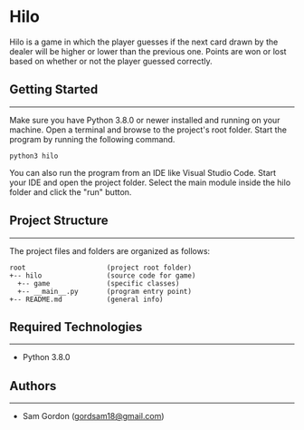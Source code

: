 # Hilo
Hilo is a game in which the player guesses if the next card drawn by the dealer will be higher or lower than the previous one. Points are won or lost based on whether or not the player guessed correctly.

## Getting Started 
---
Make sure you have Python 3.8.0 or newer installed and running on your machine. Open a terminal and 
browse to the project's root folder. Start the program by running the following command.
```
python3 hilo 
```
You can also run the program from an IDE like Visual Studio Code. Start your IDE and open the 
project folder. Select the main module inside the hilo folder and click the "run" button.

## Project Structure
---
The project files and folders are organized as follows:
```
root                    (project root folder)
+-- hilo                (source code for game)
  +-- game              (specific classes)
  +-- __main__.py       (program entry point)
+-- README.md           (general info)
```

## Required Technologies
---
* Python 3.8.0

## Authors
---
* Sam Gordon (gordsam18@gmail.com)